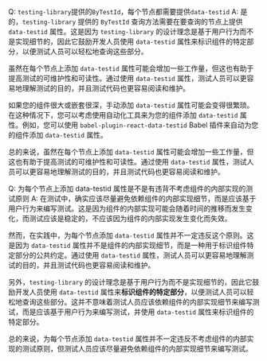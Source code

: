 Q: `testing-library`提供的`ByTestId`，每个节点都需要提供`data-testid`
A: 是的，`testing-library` 提供的 `ByTestId` 查询方法需要在要查询的节点上提供 `data-testid` 属性。这是因为 `testing-library` 的设计理念是基于用户行为而不是实现细节的，因此它鼓励开发人员使用 `data-testid` 属性来标识组件的特定部分，以便测试人员可以轻松地查询这些部分。

虽然在每个节点上添加 `data-testid` 属性可能会增加一些工作量，但这也有助于提高测试的可维护性和可读性。通过使用 `data-testid` 属性，测试人员可以更容易地理解测试的目的，并且测试代码也更容易阅读和维护。

如果您的组件很大或嵌套很深，手动添加 `data-testid` 属性可能会变得很繁琐。在这种情况下，您可以考虑使用自动化工具来为您的组件添加 `data-testid` 属性。例如，您可以使用 `babel-plugin-react-data-testid` Babel 插件来自动为您的组件添加 `data-testid` 属性。

总的来说，虽然在每个节点上添加 `data-testid` 属性可能会增加一些工作量，但这也有助于提高测试的可维护性和可读性。通过使用 `data-testid` 属性，测试人员可以更容易地理解测试的目的，并且测试代码也更容易阅读和维护。

Q: 为每个节点上添加 data-testid 属性是不是有违背不考虑组件的内部实现的测试原则
A: 在测试中，确实应该尽量避免依赖组件的内部实现细节，而是应该基于用户行为来编写测试。这是因为组件的内部实现可能会随着时间的推移而发生变化，而测试应该是稳定的，不应该因为组件的内部实现发生变化而失效。

然而，在实践中，为每个节点添加 `data-testid` 属性并不一定违反这个原则。这是因为 `data-testid` 属性并不是组件的内部实现细节，而是一种用于标识组件特定部分的公共约定。通过使用 `data-testid` 属性，测试人员可以更容易地理解测试的目的，并且测试代码也更容易阅读和维护。

另外，`testing-library` 的设计理念是基于用户行为而不是实现细节的，因此它鼓励开发人员使用 `data-testid` 属性来**标识组件的特定部分**，以便测试人员可以轻松地查询这些部分。这并不意味着测试人员应该依赖组件的内部实现细节来编写测试，而是应该基于用户行为来编写测试，并使用 `data-testid` 属性来标识组件的特定部分。

总的来说，为每个节点添加 `data-testid` 属性并不一定违反不考虑组件的内部实现的测试原则，但测试人员应该尽量避免依赖组件的内部实现细节来编写测试。
